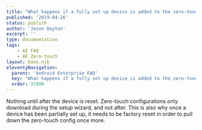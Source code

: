 ```yaml
---
title: "What happens if a fully set up device is added to the zero-touch console?"
published: '2019-04-26'
status: publish
author: 'Jason Bayton'
excerpt: ''
type: documentation
tags: 
    - AE FAQ
    - AE Zero-touch
layout: base.njk
eleventyNavigation:
  parent: 'Android Enterprise FAQ'
  key: "What happens if a fully set up device is added to the zero-touch console?"
  order: 37000
--- 
```

Nothing until after the device is reset. Zero-touch configurations only download during the setup wizard, and not after. This is also why once a device has been partially set up, it needs to be factory reset in order to pull down the zero-touch config once more.

